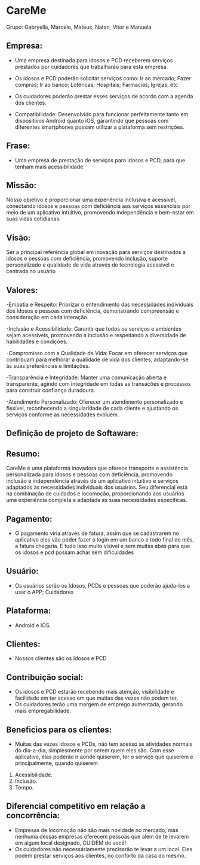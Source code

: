 # CareMe
Grupo: Gabryella, Marcelo, Mateus, Natan, Vitor e Manuela

## Empresa: 
 - Uma empresa destinada para idosos e PCD receberem serviços prestados por cuidadores que trabalharão para esta empresa.
 - Os idosos e PCD poderão solicitar serviços como: Ir ao mercado; Fazer compras; Ir ao banco; Lotéricas; Hospitais; Fármacias; Igrejas, etc.
 - Os cuidadores poderão prestar esses serviços de acordo com a agenda dos clientes.

 - Compatibilidade:
 Desenvolvido para funcionar perfeitamente tanto em dispositivos Android quanto iOS, garantindo que pessoas com diferentes smartphones possam utilizar a plataforma sem restrições.

## Frase: 
 - Uma empresa de prestação de serviços para idosos e PCD, para que tenham mais acessibilidade.

## Missão:
 Nosso objetivo é proporcionar uma experiência inclusiva e acessível, conectando idosos e pessoas com deficiência aos serviços essenciais por meio de um aplicativo intuitivo, promovendo independência e bem-estar em suas vidas cotidianas.

## Visão:
 Ser a principal referência global em inovação para serviços destinados a idosos e pessoas com deficiência, promovendo inclusão, suporte personalizado e qualidade de vida através de tecnologia acessível e centrada no usuário

## Valores:
 -Empatia e Respeito:
Priorizar o entendimento das necessidades individuais dos idosos e pessoas com deficiência, demonstrando compreensão e consideração em cada interação.

 -Inclusão e Acessibilidade:
Garantir que todos os serviços e ambientes sejam acessíveis, promovendo a inclusão e respeitando a diversidade de habilidades e condições.

 -Compromisso com a Qualidade de Vida:
Focar em oferecer serviços que contribuam para melhorar a qualidade de vida dos clientes, adaptando-se às suas preferências e limitações.

 -Transparência e Integridade:
Manter uma comunicação aberta e transparente, agindo com integridade em todas as transações e processos para construir confiança duradoura.

 -Atendimento Personalizado:
Oferecer um atendimento personalizado e flexível, reconhecendo a singularidade de cada cliente e ajustando os serviços conforme as necessidades evoluem.

## Definição de projeto de Softaware:
   ## Resumo:
CareMe é uma plataforma inovadora que oferece transporte e assistência personalizada para idosos e pessoas com deficiência, promovendo inclusão e independência através de um aplicativo intuitivo e serviços adaptados às necessidades individuais dos usuários. Seu diferencial está na combinação de cuidados e locomoção, proporcionando aos usuários uma experiência completa e adaptada às suas necessidades específicas.

## Pagamento:
- O pagamento viria através de fatura, assim que se cadastrarem no aplicativo eles vão poder fazer o login em um banco e todo final de mês, a fatura chegaria.
E tudo isso muito visivel e sem muitas abas para que os idosos e pcd possam achar sem dificuldades

## Usuário:
 - Os usuários serão os Idosos, PCDs e pessoas que poderão ajuda-los a usar o APP; Cuidadores

## Plataforma:
 - Android e IOS.

## Clientes: 
 - Nossos clientes são os Idosos e PCD

## Contribuição social: 
 - Os idosos e PCD estarão recebendo mais atenção, visibilidade e facilidade em ter acesso em que muitas das vezes não podem ter.
 - Os cuidadores terão uma margem de emprego aumentada, gerando mais empregabilidade.

## Beneficios para os clientes: 
 - Muitas das vezes idosos e PCDs, não tem acesso às atividades normais do dia-a-dia, simplesmente por serem quem eles são. Com esse aplicativo, elas poderão ir aonde quiserem, ter o serviço que quiserem e principalmente, quando quiserem
 1. Acessibilidade.
 2. Inclusão.
 3. Tempo.

## Diferencial competitivo em relação a concorrência: 
- Empresas de locomoção não são mais novidade no mercado, mas nenhuma dessas empresas oferecem pessoas que alem de te levarem em algum local designado, CUIDEM de você!
- Os cuidadores não necessáriamente precisarão te levar a um local. Eles podem prestar serviços aos clientes, no conforto da casa do mesmo.
